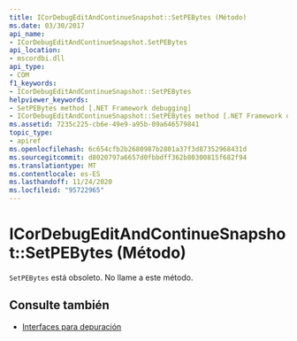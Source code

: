 ```yaml
---
title: ICorDebugEditAndContinueSnapshot::SetPEBytes (Método)
ms.date: 03/30/2017
api_name:
- ICorDebugEditAndContinueSnapshot.SetPEBytes
api_location:
- mscordbi.dll
api_type:
- COM
f1_keywords:
- ICorDebugEditAndContinueSnapshot::SetPEBytes
helpviewer_keywords:
- SetPEBytes method [.NET Framework debugging]
- ICorDebugEditAndContinueSnapshot::SetPEBytes method [.NET Framework debugging]
ms.assetid: 7235c225-cb6e-49e9-a95b-09a646579841
topic_type:
- apiref
ms.openlocfilehash: 6c654cfb2b2680987b2801a37f3d87352968431d
ms.sourcegitcommit: d8020797a6657d0fbbdff362b80300815f682f94
ms.translationtype: MT
ms.contentlocale: es-ES
ms.lasthandoff: 11/24/2020
ms.locfileid: "95722965"
---
```

# <a name="icordebugeditandcontinuesnapshotsetpebytes-method"></a>ICorDebugEditAndContinueSnapshot::SetPEBytes (Método)

`SetPEBytes` está obsoleto. No llame a este método.  
  
## <a name="see-also"></a>Consulte también

- [Interfaces para depuración](debugging-interfaces.md)

